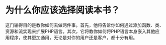 # 为什么你应该选择阅读本书？

这门输得目的是教你如何去做两件事。首先，他将告诉你如何通过添加函数、类、资源和流实现来扩展PHP语言。其次，它将教你如何将PHP语言本身嵌入其他应用程序，使其更加通用，无论是对你的用户还是客户，都十分有用。